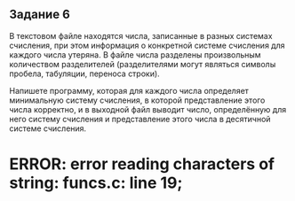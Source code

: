 ## Задание 6

В текстовом файле находятся числа, записанные в разных системах счисления, при этом информация о конкретной системе счисления для каждого числа утеряна. 
В файле числа разделены произвольным количеством разделителей (разделителями могут являться символы пробела, табуляции, переноса строки). 

Напишете программу, которая для каждого числа определяет минимальную систему счисления, в которой представление этого числа корректно, и в выходной файл выводит число, определённую для него систему счисления и представление этого числа в десятичной системе счисления.

# ERROR: error reading characters of string: funcs.c: line 19;
